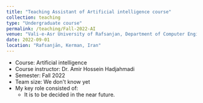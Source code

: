 ```yaml
---
title: "Teaching Assistant of Artificial intelligence course"
collection: teaching
type: "Undergraduate course"
permalink: /teaching/Fall-2022-AI
venue: "Vali-e-Asr University of Rafsanjan, Department of Computer Engineering"
date: 2022-09-01
location: "Rafsanjān, Kerman, Iran"
---
```


- Course: Artificial intelligence
- Course instructor: Dr. Amir Hossein Hadjahmadi
- Semester: Fall 2022
- Team size: We don't know yet
- My key role consisted of:
  - It is to be decided in the near future.

